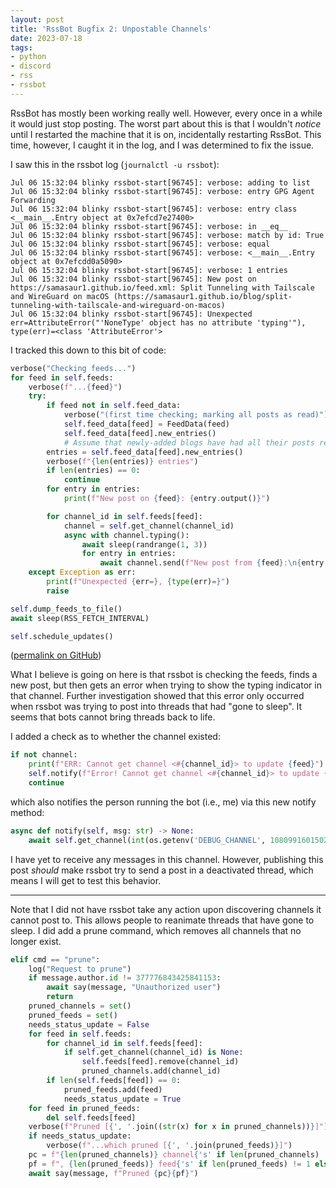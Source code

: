 ```yaml
---
layout: post
title: 'RssBot Bugfix 2: Unpostable Channels'
date: 2023-07-18
tags:
- python
- discord
- rss
- rssbot
---
```

RssBot has mostly been working really well. However, every once in a while it would just stop posting. The worst part about this is that I wouldn't _notice_ until I restarted the machine that it is on, incidentally restarting RssBot. This time, however, I caught it in the log, and I was determined to fix the issue.

I saw this in the rssbot log (`journalctl -u rssbot`):
```
Jul 06 15:32:04 blinky rssbot-start[96745]: verbose: adding to list
Jul 06 15:32:04 blinky rssbot-start[96745]: verbose: entry GPG Agent Forwarding
Jul 06 15:32:04 blinky rssbot-start[96745]: verbose: entry class <__main__.Entry object at 0x7efcd7e27400>
Jul 06 15:32:04 blinky rssbot-start[96745]: verbose: in __eq__
Jul 06 15:32:04 blinky rssbot-start[96745]: verbose: match by id: True
Jul 06 15:32:04 blinky rssbot-start[96745]: verbose: equal
Jul 06 15:32:04 blinky rssbot-start[96745]: verbose: <__main__.Entry object at 0x7efcdd0a5090>
Jul 06 15:32:04 blinky rssbot-start[96745]: verbose: 1 entries
Jul 06 15:32:04 blinky rssbot-start[96745]: New post on https://samasaur1.github.io/feed.xml: Split Tunneling with Tailscale and WireGuard on macOS (https://samasaur1.github.io/blog/split-tunneling-with-tailscale-and-wireguard-on-macos)
Jul 06 15:32:04 blinky rssbot-start[96745]: Unexpected err=AttributeError("'NoneType' object has no attribute 'typing'"), type(err)=<class 'AttributeError'>
```

I tracked this down to this bit of code:

```py
verbose("Checking feeds...")
for feed in self.feeds:
    verbose(f"...{feed}")
    try:
        if feed not in self.feed_data:
            verbose("(first time checking; marking all posts as read)")
            self.feed_data[feed] = FeedData(feed)
            self.feed_data[feed].new_entries()
            # Assume that newly-added blogs have had all their posts read already
        entries = self.feed_data[feed].new_entries()
        verbose(f"{len(entries)} entries")
        if len(entries) == 0:
            continue
        for entry in entries:
            print(f"New post on {feed}: {entry.output()}")

        for channel_id in self.feeds[feed]:
            channel = self.get_channel(channel_id)
            async with channel.typing():
                await sleep(randrange(1, 3))
                for entry in entries:
                    await channel.send(f"New post from {feed}:\n{entry.output()}")
    except Exception as err:
        print(f"Unexpected {err=}, {type(err)=}")
        raise

self.dump_feeds_to_file()
await sleep(RSS_FETCH_INTERVAL)

self.schedule_updates()
```

([permalink on GitHub](https://github.com/Samasaur1/rssbot/blob/46288ba3eafd198342dd6c5a6fe036250da4a0c4/rssbot.py#L301C4-L331))

What I believe is going on here is that rssbot is checking the feeds, finds a new post, but then gets an error when trying to show the typing indicator in that channel. Further investigation showed that this error only occurred when rssbot was trying to post into threads that had "gone to sleep". It seems that bots cannot bring threads back to life.

I added a check as to whether the channel existed:

```py
if not channel:
    print(f"ERR: Cannot get channel <#{channel_id}> to update {feed}")
    self.notify(f"Error! Cannot get channel <#{channel_id}> to update {feed}")
    continue
```

which also notifies the person running the bot (i.e., me) via this new notify method:

```py
async def notify(self, msg: str) -> None:
    await self.get_channel(int(os.getenv('DEBUG_CHANNEL', 1080991601502986331))).send(msg)
```

I have yet to receive any messages in this channel. However, publishing this post _should_ make rssbot try to send a post in a deactivated thread, which means I will get to test this behavior.

***

Note that I did not have rssbot take any action upon discovering channels it cannot post to. This allows people to reanimate threads that have gone to sleep. I did add a prune command, which removes all channels that no longer exist.

```py
elif cmd == "prune":
    log("Request to prune")
    if message.author.id != 377776843425841153:
        await say(message, "Unauthorized user")
        return
    pruned_channels = set()
    pruned_feeds = set()
    needs_status_update = False
    for feed in self.feeds:
        for channel_id in self.feeds[feed]:
            if self.get_channel(channel_id) is None:
                self.feeds[feed].remove(channel_id)
                pruned_channels.add(channel_id)
        if len(self.feeds[feed]) == 0:
            pruned_feeds.add(feed)
            needs_status_update = True
    for feed in pruned_feeds:
        del self.feeds[feed]
    verbose(f"Pruned [{', '.join((str(x) for x in pruned_channels))}]")
    if needs_status_update:
        verbose(f"...which pruned [{', '.join(pruned_feeds)}]")
    pc = f"{len(pruned_channels)} channel{'s' if len(pruned_channels) != 1 else ''}"
    pf = f", {len(pruned_feeds)} feed{'s' if len(pruned_feeds) != 1 else ''}" if needs_status_update else ""
    await say(message, f"Pruned {pc}{pf}")
```
